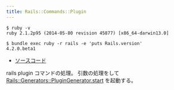 ```yaml
---
title: Rails::Commands::Plugin
---
```


```
$ ruby -v
ruby 2.1.2p95 (2014-05-80 revision 45877) [x86_64-darwin13.0]
```

```
$ bundle exec ruby -r rails -e 'puts Rails.version'
4.2.0.beta1
```

* [ソースコード](https://github.com/rails/rails/blob/v4.2.0.beta1/railties/lib/rails/commands/plugin.rb)


rails plugin コマンドの処理。
引数の処理をして [Rails::Generators::PluginGenerator.start](/rails/generators/plugin_generator) を起動する。
